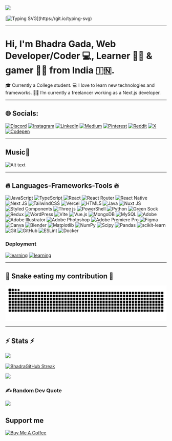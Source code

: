 ![](https://komarev.com/ghpvc/?username=bhadraagada)

[![Typing SVG](https://readme-typing-svg.demolab.com?font=Fira+Code&pause=1000&width=435&lines=Hi+There!!%F0%9F%91%8B;Myself+Bhadra!)](https://git.io/typing-svg)

---

# Hi, I'm Bhadra Gada, Web Developer/Coder 💻, Learner 👨‍💻 & gamer 🦸‍♂️ from India 🇮🇳.

🎓 Currently a College student.
💻 I love to learn new technologies and frameworks.
🧑‍💼 I’m currently a freelancer working as a Next.js developer.

---


## 🌐 Socials:
[![Discord](https://img.shields.io/badge/Discord-%237289DA.svg?logo=discord&logoColor=white)](https://discord.gg/afufM2rp)
[![Instagram](https://img.shields.io/badge/Instagram-%23E4405F.svg?logo=Instagram&logoColor=white)](https://instagram.com/bhadraagada)
[![LinkedIn](https://img.shields.io/badge/LinkedIn-%230077B5.svg?logo=linkedin&logoColor=white)](https://linkedin.com/in/Bhadra-Gada)
[![Medium](https://img.shields.io/badge/Medium-12100E?logo=medium&logoColor=white)](https://medium.com/@bhadragada)
[![Pinterest](https://img.shields.io/badge/Pinterest-%23E60023.svg?logo=Pinterest&logoColor=white)](https://pinterest.com/bhadra_1)
[![Reddit](https://img.shields.io/badge/Reddit-%23FF4500.svg?logo=Reddit&logoColor=white)](https://reddit.com/user/u/Previous_Comparsion6)
[![X](https://img.shields.io/badge/X-black.svg?logo=X&logoColor=white)](https://x.com/Bhadra2069457)
[![Codepen](https://img.shields.io/badge/Codepen-000000?style=for-the-badge&logo=codepen&logoColor=white)](https://codepen.io/Bhadra-design)

---
## Music🕺

![Alt text](https://spotify-recently-played-readme.vercel.app/api?user=31rbqtzz5p6ribtrr74cst4x6qau&width=1000)

---

## 🔥 Languages-Frameworks-Tools 🔥

![JavaScript](https://img.shields.io/badge/javascript-%23323330.svg?style=for-the-badge&logo=javascript&logoColor=%23F7DF1E) ![TypeScript](https://img.shields.io/badge/typescript-%23007ACC.svg?style=for-the-badge&logo=typescript&logoColor=white) ![React](https://img.shields.io/badge/react-%2320232a.svg?style=for-the-badge&logo=react&logoColor=%2361DAFB) ![React Router](https://img.shields.io/badge/React_Router-CA4245?style=for-the-badge&logo=react-router&logoColor=white) ![React Native](https://img.shields.io/badge/react_native-%2320232a.svg?style=for-the-badge&logo=react&logoColor=%2361DAFB) ![Next JS](https://img.shields.io/badge/Next-black?style=for-the-badge&logo=next.js&logoColor=white) ![TailwindCSS](https://img.shields.io/badge/tailwindcss-%2338B2AC.svg?style=for-the-badge&logo=tailwind-css&logoColor=white)
![Vercel](https://img.shields.io/badge/vercel-%23000000.svg?style=for-the-badge&logo=vercel&logoColor=white) ![HTML5](https://img.shields.io/badge/html5-%23E34F26.svg?style=for-the-badge&logo=html5&logoColor=white) ![Java](https://img.shields.io/badge/java-%23ED8B00.svg?style=for-the-badge&logo=openjdk&logoColor=white) ![Nuxt JS](https://img.shields.io/badge/Nuxt-002E3B?style=for-the-badge&logo=nuxt.js&logoColor=#00DC82) ![Styled Components](https://img.shields.io/badge/styled--components-DB7093?style=for-the-badge&logo=styled-components&logoColor=white) ![Three js](https://img.shields.io/badge/threejs-black?style=for-the-badge&logo=three.js&logoColor=white) ![PowerShell](https://img.shields.io/badge/PowerShell-%235391FE.svg?style=for-the-badge&logo=powershell&logoColor=white) ![Python](https://img.shields.io/badge/python-3670A0?style=for-the-badge&logo=python&logoColor=ffdd54) ![Green Sock](https://img.shields.io/badge/green%20sock-88CE02?style=for-the-badge&logo=greensock&logoColor=white) ![Redux](https://img.shields.io/badge/redux-%23593d88.svg?style=for-the-badge&logo=redux&logoColor=white)
![WordPress](https://img.shields.io/badge/WordPress-%23117AC9.svg?style=for-the-badge&logo=WordPress&logoColor=white) ![Vite](https://img.shields.io/badge/vite-%23646CFF.svg?style=for-the-badge&logo=vite&logoColor=white) ![Vue.js](https://img.shields.io/badge/vue.js-%2335495e.svg?style=for-the-badge&logo=vuedotjs&logoColor=%234FC08D) ![MongoDB](https://img.shields.io/badge/MongoDB-%234ea94b.svg?style=for-the-badge&logo=mongodb&logoColor=white) ![MySQL](https://img.shields.io/badge/mysql-4479A1.svg?style=for-the-badge&logo=mysql&logoColor=white) ![Adobe](https://img.shields.io/badge/adobe-%23FF0000.svg?style=for-the-badge&logo=adobe&logoColor=white) ![Adobe Illustrator](https://img.shields.io/badge/adobe%20illustrator-%23FF9A00.svg?style=for-the-badge&logo=adobe%20illustrator&logoColor=white) ![Adobe Photoshop](https://img.shields.io/badge/adobe%20photoshop-%2331A8FF.svg?style=for-the-badge&logo=adobe%20photoshop&logoColor=white)
![Adobe Premiere Pro](https://img.shields.io/badge/Adobe%20Premiere%20Pro-9999FF.svg?style=for-the-badge&logo=Adobe%20Premiere%20Pro&logoColor=white) ![Figma](https://img.shields.io/badge/figma-%23F24E1E.svg?style=for-the-badge&logo=figma&logoColor=white) ![Canva](https://img.shields.io/badge/Canva-%2300C4CC.svg?style=for-the-badge&logo=Canva&logoColor=white) ![Blender](https://img.shields.io/badge/blender-%23F5792A.svg?style=for-the-badge&logo=blender&logoColor=white) ![Matplotlib](https://img.shields.io/badge/Matplotlib-%23ffffff.svg?style=for-the-badge&logo=Matplotlib&logoColor=black) ![NumPy](https://img.shields.io/badge/numpy-%23013243.svg?style=for-the-badge&logo=numpy&logoColor=white) ![Scipy](https://img.shields.io/badge/SciPy-%230C55A5.svg?style=for-the-badge&logo=scipy&logoColor=%white) ![Pandas](https://img.shields.io/badge/pandas-%23150458.svg?style=for-the-badge&logo=pandas&logoColor=white)
![scikit-learn](https://img.shields.io/badge/scikit--learn-%23F7931E.svg?style=for-the-badge&logo=scikit-learn&logoColor=white) ![Git](https://img.shields.io/badge/git-%23F05033.svg?style=for-the-badge&logo=git&logoColor=white) ![GitHub](https://img.shields.io/badge/github-%23121011.svg?style=for-the-badge&logo=github&logoColor=white) ![ESLint](https://img.shields.io/badge/ESLint-4B3263?style=for-the-badge&logo=eslint&logoColor=white) ![Docker](https://img.shields.io/badge/docker-%230db7ed.svg?style=for-the-badge&logo=docker&logoColor=white)

### Deployment

[![learning](https://skillicons.dev/icons?i=planetscale%2Cvercel%2Cnetlify)](https://skillicons.dev)
[![learning](https://img.shields.io/badge/Log-Alert-ca3e54?labelColor=5512ca&style=for-the-badge)](https://www.logalert.app)

---

## 🐍 Snake eating my contribution 🐍

![snake](https://github.com/bhadraagada/bhadraagada/blob/output/github-contribution-grid-snake-dark.svg)

---

## ⚡ Stats ⚡
![](https://github-readme-stats.vercel.app/api/top-langs/?username=bhadraagada&theme=dark&hide_border=false&include_all_commits=true&count_private=true&layout=compact)

[![BhadraGitHub Streak](https://streak-stats.demolab.com?user=bhadraagada&theme=dark&hide_border=true)](https://git.io/streak-stats)

![](https://github-readme-stats.vercel.app/api?username=bhadraagada&theme=dark&hide_border=false&include_all_commits=true&count_private=true)

### ✍️ Random Dev Quote
![](https://quotes-github-readme.vercel.app/api?type=horizontal&theme=radical)

## Support me 
[![Buy Me A Coffee](https://img.shields.io/badge/Buy%20Me%20A%20Coffee-FFDD00?style=for-the-badge&logo=buy-me-a-coffee&logoColor=black)](https://www.buymeacoffee.com/bhadraagada)
